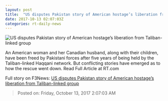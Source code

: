 ```yaml
---
layout: post
title:  "US disputes Pakistan story of American hostage’s liberation from Taliban-linked group"
date: 2017-10-13 02:07:03Z
categories: rt-daily-news
---
```


![US disputes Pakistan story of American hostage’s liberation from Taliban-linked group](https://cdni.rt.com/files/2017.10/article/59e01381fc7e93e4438b4567.jpg)

An American woman and her Canadian husband, along with their children, have been freed by Pakistani forces after five years of being held by the Taliban-linked Haqqani network. But conflicting stories have emerged as to how the rescue went down. Read Full Article at RT.com


Full story on F3News: [US disputes Pakistan story of American hostage’s liberation from Taliban-linked group](http://www.f3nws.com/n/efRBzD)

> Posted on: Friday, October 13, 2017 2:07:03 AM
